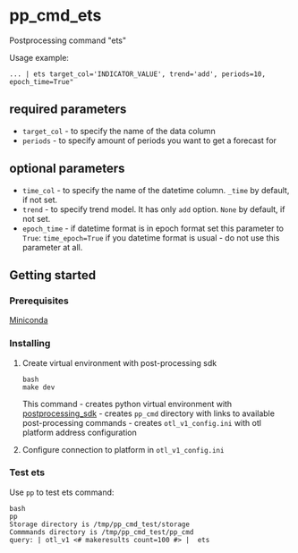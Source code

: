 # pp_cmd_ets
Postprocessing command "ets"

Usage example:
```
... | ets target_col='INDICATOR_VALUE', trend='add', periods=10, epoch_time=True"
```
## required parameters
- `target_col` - to specify the name of the data column
- `periods` - to specify amount of periods you want to get a forecast for
## optional parameters
- `time_col` - to specify the name of the datetime column. `_time` by default, if not set.
- `trend` - to specify trend model. It has only `add` option. `None` by default, if not set.
- `epoch_time` - if datetime format is in epoch format set this parameter to `True`: `time_epoch=True`
if you datetime format is usual - do not use this parameter at all.

## Getting started
###  Prerequisites
[Miniconda](https://docs.conda.io/en/latest/miniconda.html)

### Installing
1. Create virtual environment with post-processing sdk 
    ```
    bash
    make dev
    ```
    This command
        - creates python virtual environment with [postprocessing_sdk](https://github.com/ISGNeuroTeam/postprocessing_sdk)
        - creates `pp_cmd` directory with links to available post-processing commands
        - creates `otl_v1_config.ini` with otl platform address configuration

2. Configure connection to platform in `otl_v1_config.ini`

### Test ets
Use `pp` to test ets command:  
```
bash
pp
Storage directory is /tmp/pp_cmd_test/storage
Commmands directory is /tmp/pp_cmd_test/pp_cmd
query: | otl_v1 <# makeresults count=100 #> |  ets 
```

